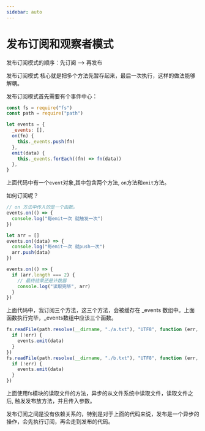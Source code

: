 ```yaml
---
sidebar: auto
---
```


# 发布订阅和观察者模式

发布订阅模式的顺序：先订阅 --> 再发布

发布订阅模式 核心就是把多个方法先暂存起来，最后一次执行，这样的做法能够解耦。

发布订阅模式首先需要有个事件中心：
```js
const fs = require("fs")
const path = require("path")

let events = {
  _events: [],
  on(fn) {
    this._events.push(fn)
  },
  emit(data) {
    this._events.forEach((fn) => fn(data))
  },
}
```
上面代码中有一个`event`对象,其中包含两个方法, `on`方法和`emit`方法。

如何订阅呢？

```js
// on 方法中传入的是一个函数。
events.on(() => {
  console.log("每emit一次 就触发一次")
})

let arr = []
events.on((data) => {
  console.log("每emit一次 就push一次")
  arr.push(data)
})

events.on(() => {
  if (arr.length === 2) {
    // 最终结果还是计数器
    console.log("读取完毕", arr)
  }
})
```
上面代码中，我订阅三个方法，这三个方法，会被缓存在 _events 数组中。上面函数执行完毕，_events数组中应该三个函数。

```js
fs.readFile(path.resolve(__dirname, "./a.txt"), "UTF8", function (err, data) {
  if (!err) {
    events.emit(data)
  }
})
fs.readFile(path.resolve(__dirname, "./b.txt"), "UTF8", function (err, data) {
  if (!err) {
    events.emit(data)
  }
})
```

上面使用fs模块的读取文件的方法，异步的从文件系统中读取文件，读取文件之后, 触发发布放方法，并且传入参数。

发布订阅之间是没有依赖关系的，特别是对于上面的代码来说，发布是一个异步的操作，会先执行订阅，再会走到发布的代码。

